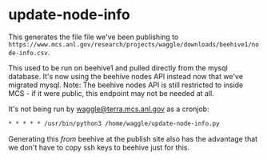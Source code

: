 # update-node-info

This generates the file file we've been publishing to `https://www.mcs.anl.gov/research/projects/waggle/downloads/beehive1/node-info.csv`.

This used to be run on beehive1 and pulled directly from the mysql database. It's now using the beehive nodes API instead now that we've migrated mysql. Note: The beehive nodes API is still restricted to inside MCS - if it were public, this endpoint may not be needed at all.

It's not being run by waggle@terra.mcs.anl.gov as a cronjob:

```txt
* * * * * /usr/bin/python3 /home/waggle/update-node-info.py
```

Generating this _from_ beehive at the publish site also has the advantage that we don't have to copy ssh keys to beehive just for this.
